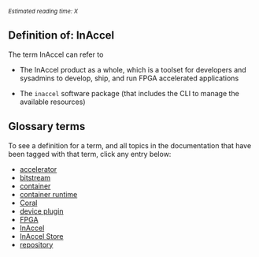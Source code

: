 *<small id="time">Estimated reading time: X</small>*

## Definition of: InAccel

The term InAccel can refer to

* The InAccel product as a whole, which is a toolset for developers and
	sysadmins to develop, ship, and run FPGA accelerated applications

* The `inaccel` software package (that includes the CLI to manage the available
	resources)

## Glossary terms

To see a definition for a term, and all topics in the documentation that have
been tagged with that term, click any entry below:

* [accelerator](accelerator.md)
* [bitstream](bitstream.md)
* [container](container.md)
* [container runtime](container-runtime.md)
* [Coral](coral.md)
* [device plugin](device-plugin.md)
* [FPGA](fpga.md)
* [InAccel](inaccel.md)
* [InAccel Store](inaccel-store.md)
* [repository](repository.md)
